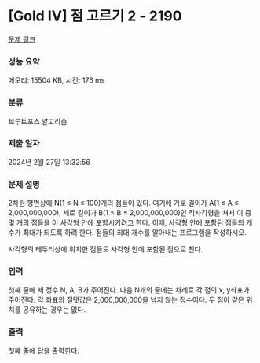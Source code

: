 # [Gold IV] 점 고르기 2 - 2190 

[문제 링크](https://www.acmicpc.net/problem/2190) 

### 성능 요약

메모리: 15504 KB, 시간: 176 ms

### 분류

브루트포스 알고리즘

### 제출 일자

2024년 2월 27일 13:32:56

### 문제 설명

<p>2차원 평면상에 N(1 ≤ N ≤ 100)개의 점들이 있다. 여기에 가로 길이가 A(1 ≤ A ≤ 2,000,000,000), 세로 길이가 B(1 ≤ B ≤ 2,000,000,000)인 직사각형을 쳐서 이 중 몇 개의 점들을 이 사각형 안에 포함시키려고 한다. 이때, 사각형 안에 포함된 점들의 개수가 최대가 되도록 하려 한다. 점들의 최대 개수를 알아내는 프로그램을 작성하시오.</p>

<p>사각형의 테두리상에 위치한 점들도 사각형 안에 포함된 점으로 친다.</p>

### 입력 

 <p>첫째 줄에 세 정수 N, A, B가 주어진다. 다음 N개의 줄에는 차례로 각 점의 x, y좌표가 주어진다. 각 좌표의 절댓값은 2,000,000,000을 넘지 않는 정수이다. 두 점이 같은 위치를 공유하는 경우는 없다.</p>

### 출력 

 <p>첫째 줄에 답을 출력한다.</p>

